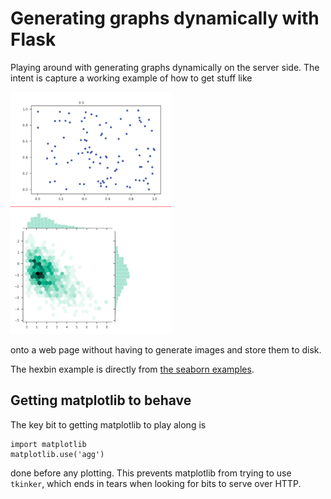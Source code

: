 # Generating graphs dynamically with Flask

Playing around with generating graphs dynamically on the server side. The intent is capture a working example of how to get stuff like

![example](example.png)

onto a web page without having to generate images and store them to disk.

The hexbin example is directly from [the seaborn examples](https://seaborn.pydata.org/examples/).

## Getting matplotlib to behave

The key bit to getting matplotlib to play along is

    import matplotlib
    matplotlib.use('agg')

done before any plotting. This prevents matplotlib from trying to use `tkinker`, which ends in tears when looking for bits to serve over HTTP.
